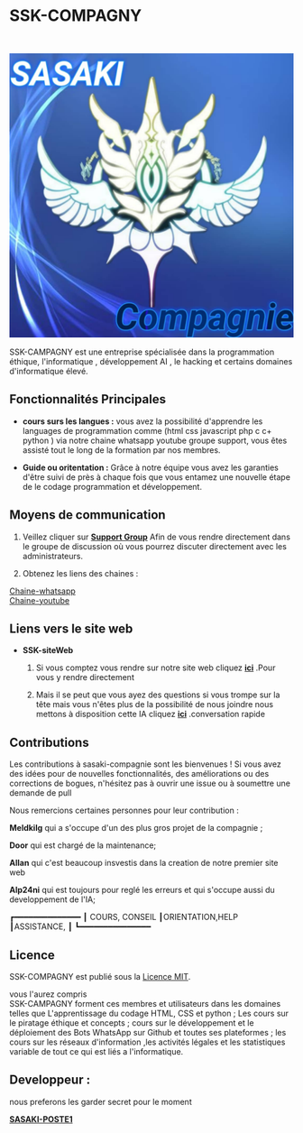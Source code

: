 <p align="center"><h1>SSK-COMPAGNY </h1><br> </p>




![banner](SASAKI-COMPAGNIE.jpg)

 SSK-CAMPAGNY est une entreprise spécialisée dans la programmation éthique, l'informatique , développement  AI , le hacking et certains domaines d'informatique élevé. 

## Fonctionnalités Principales

- **cours surs les langues :** vous avez la possibilité d'apprendre les languages de programmation comme (html css javascript php c c+ python ) via notre chaine whatsapp youtube groupe support, vous êtes assisté tout le long de la formation par nos membres.

- **Guide ou oritentation :** Grâce à notre équipe vous avez les garanties d'être suivi de près à chaque fois que vous entamez une nouvelle étape de le codage programmation et développement.


## Moyens de communication

1. Veillez cliquer sur **[Support Group](https://chat.whatsapp.com/IdB2EfQiNlKBekQrigN9m9)** Afin de vous rendre directement dans le groupe de discussion où vous pourrez discuter directement avec les administrateurs. 

2. Obtenez les liens des chaines  : <br>
  
[Chaine-whatsapp](https://whatsapp.com/channel/0029Vajrhmz96H4IsEjh4a41)  <br>
[Chaine-youtube](https://www.youtube.com/@SSK-FAMILYCAMPAGNY) <br>
  

## Liens vers le site web
- **SSK-siteWeb**
  1.  Si vous comptez vous rendre sur notre site web cliquez [**ici**](https://ssk-campagny-tech-lwigvv2.gamma.site/) .Pour vous y rendre directement

  2.  Mais il se peut que vous ayez des questions si vous trompe sur la tête mais vous n'êtes plus de la possibilité de nous joindre nous mettons à disposition cette IA cliquez [**ici**](https://barnaclestudios.com/chat/e/65d91c16-ff58-4537-b865-8137642872ef) .conversation rapide 

## Contributions

Les contributions à sasaki-compagnie sont les bienvenues ! Si vous avez des idées pour de nouvelles fonctionnalités, des améliorations ou des corrections de bogues, n'hésitez pas à ouvrir une issue ou à soumettre une demande de pull 

Nous remercions certaines personnes pour leur contribution :

**Meldkilg** qui a s'occupe d'un des plus gros projet de la compagnie ; <br>

**Door** qui est chargé de la maintenance;

**Allan** qui c'est beaucoup insvestis dans la creation de notre premier site web

**Alp24ni** qui est toujours pour reglé les erreurs et qui s'occupe aussi du developpement de l'IA;

┏━━━━━━━━━━━━━━
┃ COURS, CONSEIL 
┃ORIENTATION,HELP
┃ASSISTANCE,
┃
┗━━━━━━━━━━━━━━━
                
## Licence

SSK-COMPAGNY est publié sous la [Licence MIT](https://opensource.org/licenses/MIT).

vous l'aurez compris <br>
SSK-CAMPAGNY forment ces membres et utilisateurs dans les domaines telles que L'apprentissage du codage HTML, CSS et python ; Les cours sur le piratage éthique et concepts ; cours sur le développement et le déploiement des Bots WhatsApp sur Github et toutes ses plateformes ; les cours sur les réseaux d'information ,les activités légales et les statistiques variable de tout ce qui est liés a l'informatique.


## Developpeur :
 
nous preferons les garder secret pour le moment

  [**SASAKI-POSTE1**](https://github.com/SASAKI-POSTE1/SSK-COMPAGNY/)  <br>
 
 
